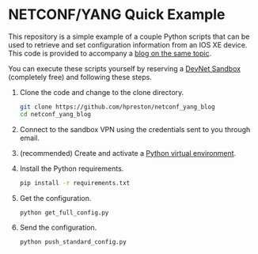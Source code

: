 # NETCONF/YANG Quick Example

This repository is a simple example of a couple Python scripts that can be used to retrieve and set configuration information from an IOS XE device.  This code is provided to accompany a [blog on the same topic](http://www.infoworld.com/article/3204130/development-tools/the-new-network-but-i-grew-up-in-the-old-network-how-do-i-get-started.html). 

You can execute these scripts yourself by reserving a [DevNet Sandbox](https://devnetsandbox.cisco.com/RM/Diagram/Index/32b0ae9b-3960-469f-8852-2a03389063d9?diagramType=Topology) (completely free) and following these steps.

1. Clone the code and change to the clone directory.

   ```bash
   git clone https://github.com/hpreston/netconf_yang_blog
   cd netconf_yang_blog 
   ```

1. Connect to the sandbox VPN using the credentials sent to you through email.

1. (recommended) Create and activate a [Python virtual environment](https://docs.python.org/3/tutorial/venv.html).

1. Install the Python requirements.

   ```bash
   pip install -r requirements.txt
   ```

1. Get the configuration. 

   ```bash
   python get_full_config.py
   ```

1. Send the configuration. 

   ```bash
   python push_standard_config.py
   ```

